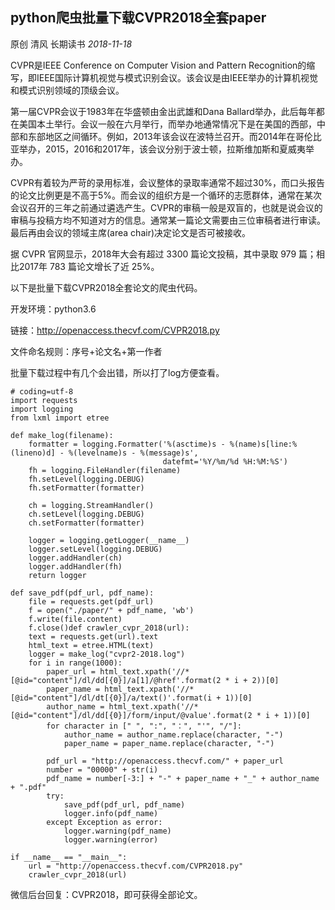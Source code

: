 ## python爬虫批量下载CVPR2018全套paper

原创 清风 长期读书 *2018-11-18*


CVPR是IEEE Conference on Computer Vision and Pattern Recognition的缩写，即IEEE国际计算机视觉与模式识别会议。该会议是由IEEE举办的计算机视觉和模式识别领域的顶级会议。

第一届CVPR会议于1983年在华盛顿由金出武雄和Dana Ballard举办，此后每年都在美国本土举行。会议一般在六月举行，而举办地通常情况下是在美国的西部，中部和东部地区之间循环。例如，2013年该会议在波特兰召开。而2014年在哥伦比亚举办，2015，2016和2017年，该会议分别于波士顿，拉斯维加斯和夏威夷举办。

CVPR有着较为严苛的录用标准，会议整体的录取率通常不超过30%，而口头报告的论文比例更是不高于5%。而会议的组织方是一个循环的志愿群体，通常在某次会议召开的三年之前通过遴选产生。CVPR的审稿一般是双盲的，也就是说会议的审稿与投稿方均不知道对方的信息。通常某一篇论文需要由三位审稿者进行审读。最后再由会议的领域主席(area chair)决定论文是否可被接收。

据 CVPR 官网显示，2018年大会有超过 3300 篇论文投稿，其中录取 979 篇；相比2017年 783 篇论文增长了近 25%。



以下是批量下载CVPR2018全套论文的爬虫代码。

开发环境：python3.6

链接：http://openaccess.thecvf.com/CVPR2018.py

文件命名规则：序号+论文名+第一作者

批量下载过程中有几个会出错，所以打了log方便查看。

```
# coding=utf-8
import requests
import logging
from lxml import etree

def make_log(filename):
    formatter = logging.Formatter('%(asctime)s - %(name)s[line:%(lineno)d] - %(levelname)s - %(message)s',
                                  datefmt='%Y/%m/%d %H:%M:%S')
    fh = logging.FileHandler(filename)
    fh.setLevel(logging.DEBUG)
    fh.setFormatter(formatter)

    ch = logging.StreamHandler()
    ch.setLevel(logging.DEBUG)
    ch.setFormatter(formatter)

    logger = logging.getLogger(__name__)
    logger.setLevel(logging.DEBUG)
    logger.addHandler(ch)
    logger.addHandler(fh)
    return logger

def save_pdf(pdf_url, pdf_name):
    file = requests.get(pdf_url)
    f = open("./paper/" + pdf_name, 'wb')
    f.write(file.content)
    f.close()def crawler_cvpr_2018(url):
    text = requests.get(url).text
    html_text = etree.HTML(text)
    logger = make_log("cvpr2-2018.log")
    for i in range(1000):
        paper_url = html_text.xpath('//*[@id="content"]/dl/dd[{0}]/a[1]/@href'.format(2 * i + 2))[0]
        paper_name = html_text.xpath('//*[@id="content"]/dl/dt[{0}]/a/text()'.format(i + 1))[0]
        author_name = html_text.xpath('//*[@id="content"]/dl/dd[{0}]/form/input/@value'.format(2 * i + 1))[0]
        for character in [" ", ":", "：", "'", "/"]:
            author_name = author_name.replace(character, "-")
            paper_name = paper_name.replace(character, "-")

        pdf_url = "http://openaccess.thecvf.com/" + paper_url
        number = "00000" + str(i)
        pdf_name = number[-3:] + "-" + paper_name + "_" + author_name + ".pdf"
        try:
            save_pdf(pdf_url, pdf_name)
            logger.info(pdf_name)
        except Exception as error:
            logger.warning(pdf_name)
            logger.warning(error)

if __name__ == "__main__":
    url = "http://openaccess.thecvf.com/CVPR2018.py"
    crawler_cvpr_2018(url)
```



微信后台回复：CVPR2018，即可获得全部论文。